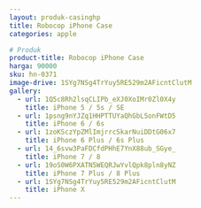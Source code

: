 ```yaml
---
layout: produk-casinghp
title: Robocop iPhone Case
categories: apple

# Produk
product-title: Robocop iPhone Case
harga: 90000
sku: hn-0371
image-drive: 1SYg7NSg4TrYuy5RE529m2AFicntClutM
gallery:
  - url: 1Q5c8Rh2lsqCLIPb_eXJ0XoIMr0Zl0X4y
    title: iPhone 5 / 5s / SE
  - url: 1psng9nYJZq1HHPTTUYaQhGbL5onFWtD5
    title: iPhone 6 / 6s
  - url: 1zoKSczYpZMlImjrrcSkarNuiDDtG06x7
    title: iPhone 6 Plus / 6s Plus
  - url: 14_6svw3PaFDCfdPHhE7YnX88ub_SGye_
    title: iPhone 7 / 8
  - url: 19oS0W6PXATN5WEQRJwYvlQpk8pln8yNZ
    title: iPhone 7 Plus / 8 Plus
  - url: 1SYg7NSg4TrYuy5RE529m2AFicntClutM
    title: iPhone X
---
```

